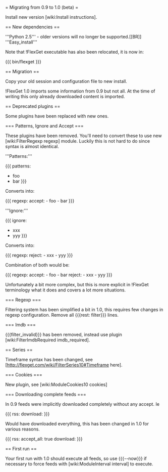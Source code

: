 = Migrating from 0.9 to 1.0 (beta) =

Install new version [wiki:Install instructions].


== New dependencies ==

'''Python 2.5''' - older versions will no longer be supported.[[BR]]
'''Easy_install'''

Note that !FlexGet executable has also been relocated, it is now in:

{{{
bin/flexget
}}}

== Migration ==

Copy your old session and configuration file to new install.

!FlexGet 1.0 imports some information from 0.9 but not all. At the time of writing this only already downloaded content is imported.

== Deprecated plugins ==

Some plugins have been replaced with new ones.

=== Patterns, Ignore and Accept ===

These plugins have been removed. You'll need to convert these to use new [wiki:FilterRegexp regexp] module. Luckily this is not hard to do since syntax is almost identical.

'''Patterns:'''

{{{
patterns:
  - foo
  - bar
}}}

Converts into:

{{{
regexp:
  accept:
    - foo
    - bar
}}}

'''Ignore:'''

{{{
ignore:
  - xxx
  - yyy
}}}

Converts into:

{{{
regexp:
  reject:
    - xxx
    - yyy
}}}

Combination of both would be:

{{{
regexp:
  accept:
    - foo
    - bar
  reject:
    - xxx
    - yyy
}}}

Unfortunately a bit more complex, but this is more explicit in !FlexGet terminology what it does and covers a lot more situations.

=== Regexp ===

Filtering system has been simplified a bit in 1.0, this requires few changes in regexp configuration. Remove all {{{rest: filter}}} lines.

=== Imdb ===

{{{filter_invalid}}} has been removed, instead use plugin [wiki:FilterImdbRequired imdb_required].

== Series ==

Timeframe syntax has been changed, see [http://flexget.com/wiki/FilterSeries10#Timeframe here].

=== Cookies ===

New plugin, see [wiki:ModuleCookies10 cookies]

=== Downloading complete feeds ===

In 0.9 feeds were implicitly downloaded completely without any accept. Ie

{{{
rss: <url>
download: <path>
}}}

Would have downloaded everything, this has been changed in 1.0 for various reasons.

{{{
rss: <url>
accept_all: true
download: <path>
}}}

== First run ==

Your first run with 1.0 should execute all feeds, so use {{{--now}}} if necessary to force feeds with [wiki:ModuleInterval interval] to execute.